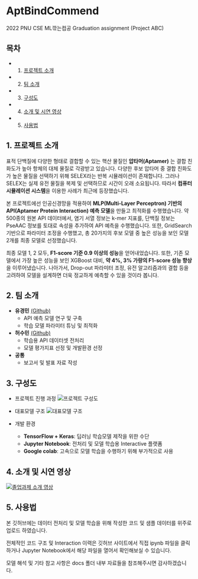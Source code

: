 # AptBindCommend
2022 PNU CSE ML깎는컴공 Graduation assignment (Project ABC)

## 목차

- 1. [프로젝트 소개](#1-프로젝트-소개)
- 2. [팀 소개](#2-팀-소개)
- 3. [구성도](#3-구성도)
- 4. [소개 및 시연 영상](#4-소개-및-시연-영상)
- 5. [사용법](#5-사용법)

## 1. 프로젝트 소개

표적 단백질에 다양한 형태로 결합할 수 있는 핵산 물질인 **압타머(Aptamer)** 는 결합 친화도가 높아 항체의 대체 물질로 각광받고 있습니다. 다양한 후보 압타머 중 결합 친화도가 높은 물질을 선택하기 위해 SELEX라는 반복 시뮬레이션이 존재합니다. 그러나 SELEX는 실제 유전 물질을 복제 및 선택하므로 시간이 오래 소요됩니다. 따라서 **컴퓨터 시뮬레이션 시스템**을 이용한 사례가 최근에 등장했습니다.

본 프로젝트에선 인공신경망을 적용하여 **MLP(Multi-Layer Perceptron) 기반의 API(Aptamer Protein Interaction) 예측 모델**을 만들고 최적화를 수행했습니다. 약 500종의 원본 API 데이터에서, 염기 서열 정보는 k-mer 지표를, 단백질 정보는 PseAAC 정보를 토대로 속성을 추가하여 API 예측을 수행했습니다. 또한, GridSearch 기반으로 파라미터 조정을 수행했고, 총 20가지의 후보 모델 중 높은 성능을 보인 모델 2개를 최종 모델로 선정했습니다.

최종 모델 1, 2 모두, **F1-score 기준 0.9 이상의 성능**을 얻어내었습니다. 또한, 기존 모델에서 가장 높은 성능을 보인 XGBoost 대비, **약 4%, 3% 가량의 F1-score 성능 향상**을 이루어냈습니다. 나아가서, Drop-out 파라미터 조정, 유전 알고리즘과의 결합 등을 고려하여 모델을 설계하면 더욱 정교하게 예측할 수 있을 것이라 봅니다.

## 2. 팀 소개

- **유경민** [(Github)](https://github.com/benny1020)
  - API 예측 모델 연구 및 구축
  - 학습 모델 파라미터 튜닝 및 최적화
- **허수민** [(Github)](https://github.com/acetyl-CoA)
  - 학습용 API 데이터셋 전처리
  - 모델 평가지표 선정 및 개발환경 선정
- **공통**
  - 보고서 및 발표 자료 작성

## 3. 구성도

* 프로젝트 진행 과정
![프로젝트 구성도](./docs/image/diagram.png)

* 대표모델 구조
![대표모델 구조](./docs/image/layout.png)

* 개발 환경
  * **TensorFlow + Keras**: 딥러닝 학습모델 제작을 위한 수단
  * **Jupyter Notebook**: 전처리 및 모델 학습용 Interactive 플랫폼
  * **Google colab**: 고속으로 모델 학습을 수행하기 위해 부가적으로 사용

## 4. 소개 및 시연 영상

[![졸업과제 소개 영상](http://img.youtube.com/vi/E1qdw2pNBSg/0.jpg)](https://www.youtube.com/watch?v=E1qdw2pNBSg)    

## 5. 사용법

본 깃허브에는 데이터 전처리 및 모델 학습을 위해 작성한 코드 및 샘플 데이터를 위주로 업로드 하였습니다.  

전체적인 코드 구조 및 Interaction 이력은 깃허브 사이트에서 직접 ipynb 파일을 클릭하거나 Jupyter Notebook에서 해당 파일을 열어서 확인해보실 수 있습니다.

모델 해석 및 기타 참고 사항은 docs 폴더 내부 자료들을 참조해주시면 감사하겠습니다.
